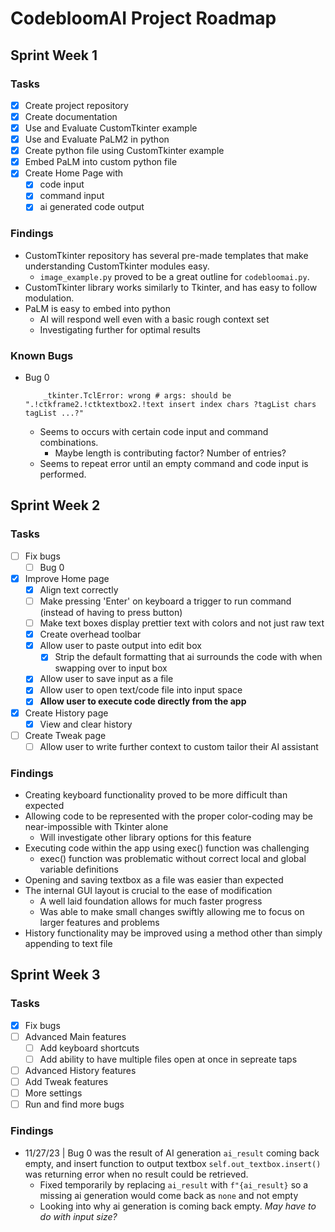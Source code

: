 # CodebloomAI Project Roadmap

## Sprint Week 1
### Tasks
- [x] Create project repository
- [x] Create documentation
- [x] Use and Evaluate CustomTkinter example
- [x] Use and Evaluate PaLM2 in python
- [x] Create python file using CustomTkinter example
- [x] Embed PaLM into custom python file
- [x] Create Home Page with 
    - [x] code input
    - [x] command input
    - [x] ai generated code output 

### Findings
- CustomTkinter repository has several pre-made templates that make understanding CustomTkinter modules easy.
    - `image_example.py` proved to be a great outline for `codebloomai.py`.
- CustomTkinter library works similarly to Tkinter, and has easy to follow modulation.
- PaLM is easy to embed into python
    - AI will respond well even with a basic rough context set
    - Investigating further for optimal results

### Known Bugs
- Bug 0
    ```
        _tkinter.TclError: wrong # args: should be ".!ctkframe2.!ctktextbox2.!text insert index chars ?tagList chars tagList ...?"
    ```
    - Seems to occurs with certain code input and command combinations. 
        - Maybe length is contributing factor? Number of entries?
    - Seems to repeat error until an empty command and code input is performed.

## Sprint Week 2 
### Tasks
- [ ] Fix bugs
    - [ ] Bug 0
- [x] Improve Home page
    - [x] Align text correctly
    - [ ] Make pressing 'Enter' on keyboard a trigger to run command (instead of having to press button)
    - [ ] Make text boxes display prettier text with colors and not just raw text
    - [x] Create overhead toolbar 
    - [x] Allow user to paste output into edit box
        - [x] Strip the default formatting that ai surrounds the code with when swapping over to input box
    - [x] Allow user to save input as a file
    - [x] Allow user to open text/code file into input space
    - [x] **Allow user to execute code directly from the app**
- [x] Create History page
    - [x] View and clear history
- [ ] Create Tweak page
    - [ ] Allow user to write further context to custom tailor their AI assistant

### Findings
- Creating keyboard functionality proved to be more difficult than expected
- Allowing code to be represented with the proper color-coding may be near-impossible with Tkinter alone
    - Will investigate other library options for this feature
- Executing code within the app using exec() function was challenging 
    - exec() function was problematic without correct local and global variable definitions
- Opening and saving textbox as a file was easier than expected
- The internal GUI layout is crucial to the ease of modification
    - A well laid foundation allows for much faster progress
    - Was able to make small changes swiftly allowing me to focus on larger features and problems
- History functionality may be improved using a method other than simply appending to text file 

## Sprint Week 3
### Tasks
- [x] Fix bugs
- [ ] Advanced Main features
    - [ ] Add keyboard shortcuts
    - [ ] Add ability to have multiple files open at once in sepreate taps
- [ ] Advanced History features
- [ ] Add Tweak features
- [ ] More settings
- [ ] Run and find more bugs

### Findings
- 11/27/23 | Bug 0 was the result of AI generation `ai_result` coming back empty, and insert function to output textbox `self.out_textbox.insert()` was returning error when no result could be retrieved.
    - Fixed temporarily by replacing `ai_result` with `f"{ai_result}` so a missing ai generation would come back as `none` and not empty
    - Looking into why ai generation is coming back empty. *May have to do with input size?*
